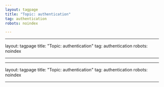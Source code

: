```yaml
---
layout: tagpage
title: "Topic: authentication"
tag: authentication
robots: noindex

---
```

---
layout: tagpage
title: "Topic: authentication"
tag: authentication
robots: noindex

---
---
layout: tagpage
title: "Topic: authentication"
tag: authentication
robots: noindex

---
